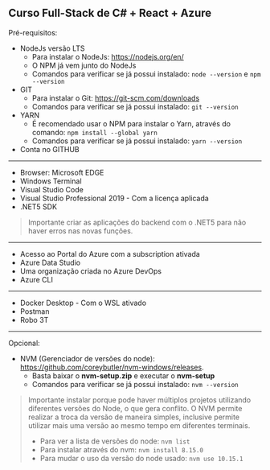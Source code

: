 
## Curso Full-Stack de C# + React + Azure

Pré-requisitos:

- NodeJs versão LTS
  * Para instalar o NodeJs: https://nodejs.org/en/
  * O NPM já vem junto do NodeJs
  * Comandos para verificar se já possui instalado: `node --version` e `npm --version`
- GIT
  * Para instalar o Git: https://git-scm.com/downloads
  * Comandos para verificar se já possui instalado: `git --version`
- YARN
  * É recomendado usar o NPM para instalar o Yarn, através do comando: `npm install --global yarn`
  * Comandos para verificar se já possui instalado: `yarn --version`
- Conta no GITHUB
***
- Browser: Microsoft EDGE
- Windows Terminal
- Visual Studio Code
- Visual Studio Professional 2019 - Com a licença aplicada
- .NET5 SDK
> Importante criar as aplicações do backend com o .NET5 para não haver erros nas novas funções.
***
- Acesso ao Portal do Azure com a subscription ativada
- Azure Data Studio
- Uma organização criada no Azure DevOps
- Azure CLI
***
- Docker Desktop - Com o WSL ativado
- Postman
- Robo 3T
***


Opcional: 

- NVM (Gerenciador de versões do node): https://github.com/coreybutler/nvm-windows/releases.
  * Basta baixar o **nvm-setup.zip** e executar o **nvm-setup**
  * Comandos para verificar se já possui instalado:
  `nvm --version`
  
> Importante instalar porque pode haver múltiplos projetos utilizando diferentes versões do Node, o que gera conflito. O NVM permite realizar a troca da versão de maneira simples, inclusive permite utilizar mais uma versão ao mesmo tempo em diferentes terminais.
> - Para ver a lista de versões do node: `nvm list`
> - Para instalar através do nvm: `nvm install 8.15.0`
> - Para mudar o uso da versão do node usado: `nvm use 10.15.1` 
